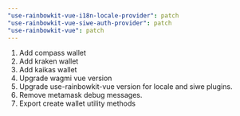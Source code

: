 ```yaml
---
"use-rainbowkit-vue-i18n-locale-provider": patch
"use-rainbowkit-vue-siwe-auth-provider": patch
"use-rainbowkit-vue": patch
---
```


1. Add compass wallet
2. Add kraken wallet
3. Add kaikas wallet
4. Upgrade wagmi vue version
5. Upgrade use-rainbowkit-vue version for locale and siwe plugins.
6. Remove metamask debug messages.
7. Export create wallet utility methods
